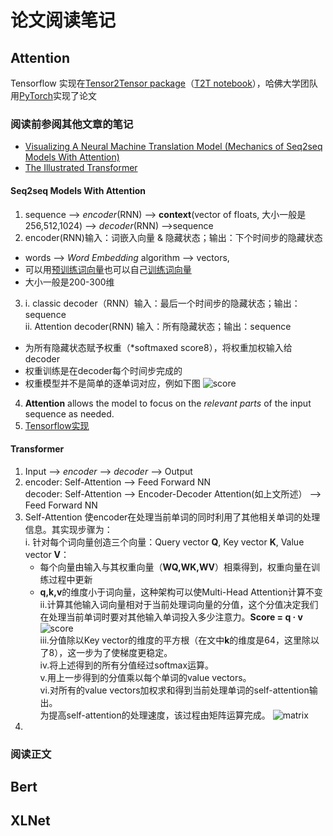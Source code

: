 # 论文阅读笔记
## Attention
Tensorflow 实现在[Tensor2Tensor package](https://github.com/tensorflow/tensor2tensor)（[T2T notebook](https://colab.research.google.com/github/tensorflow/tensor2tensor/blob/master/tensor2tensor/notebooks/hello_t2t.ipynb)），哈佛大学团队用[PyTorch](http://nlp.seas.harvard.edu/2018/04/03/attention.html)实现了论文
### 阅读前参阅其他文章的笔记
- [Visualizing A Neural Machine Translation Model (Mechanics of Seq2seq Models With Attention)](https://jalammar.github.io/visualizing-neural-machine-translation-mechanics-of-seq2seq-models-with-attention/)
- [The Illustrated Transformer](https://jalammar.github.io/illustrated-transformer/)
#### Seq2seq Models With Attention
1. sequence --> *encoder*(RNN) --> **context**(vector of floats, 大小一般是256,512,1024) --> *decoder*(RNN) -->sequence
2. encoder(RNN)输入：词嵌入向量 & 隐藏状态；输出：下个时间步的隐藏状态
  - words --> *Word Embedding* algorithm --> vectors,
  - 可以用[预训练词向量](https://github.com/Embedding/Chinese-Word-Vectors)也可以自己[训练词向量](https://blog.csdn.net/zhylhy520/article/details/87615772)
  - 大小一般是200-300维
3. i. classic decoder（RNN）输入：最后一个时间步的隐藏状态；输出：sequence\
ii. Attention decoder(RNN) 输入：所有隐藏状态；输出：sequence
  - 为所有隐藏状态赋予权重（*softmaxed score8），将权重加权输入给decoder
  - 权重训练是在decoder每个时间步完成的
  - 权重模型并不是简单的逐单词对应，例如下图
   ![score](https://jalammar.github.io/images/attention_sentence.png)
4. **Attention** allows the model to focus on the *relevant parts* of the input sequence as needed.
5. [Tensorflow实现](https://github.com/tensorflow/nmt)
#### Transformer
1. Input --> *encoder* --> *decoder* --> Output
2. encoder: Self-Attention --> Feed Forward NN\
   decoder: Self-Attention --> Encoder-Decoder Attention(如上文所述） --> Feed Forward NN
3. Self-Attention 使encoder在处理当前单词的同时利用了其他相关单词的处理信息。其实现步骤为：\
  i. 针对每个词向量创造三个向量：Query vector **Q**, Key vector **K**, Value vector **V**：
    - 每个向量由输入与其权重向量（**WQ,WK,WV**）相乘得到，权重向量在训练过程中更新
    - **q,k,v**的维度小于词向量，这种架构可以使Multi-Head Attention计算不变\
  ii.计算其他输入词向量相对于当前处理词向量的分值，这个分值决定我们在处理当前单词时要对其他输入单词投入多少注意力。**Score = q · v**
  ![score](https://jalammar.github.io/images/t/transformer_self_attention_score.png)\
  iii.分值除以Key vector的维度的平方根（在文中**k**的维度是64，这里除以了8），这一步为了使梯度更稳定。\
  iv.将上述得到的所有分值经过softmax运算。\
  v.用上一步得到的分值乘以每个单词的value vectors。\
  vi.对所有的value vectors加权求和得到当前处理单词的self-attention输出。\
  为提高self-attention的处理速度，该过程由矩阵运算完成。
  ![matrix](https://jalammar.github.io/images/t/self-attention-matrix-calculation-2.png)
4. 
### 阅读正文

## Bert

## XLNet
